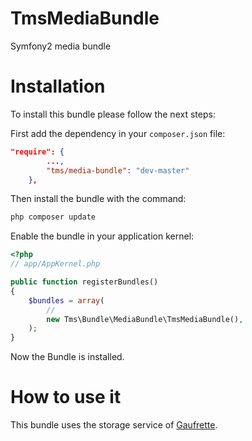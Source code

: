 TmsMediaBundle
==============

Symfony2 media bundle


Installation
============

To install this bundle please follow the next steps:

First add the dependency in your `composer.json` file:

```json
"require": {
        ...,
        "tms/media-bundle": "dev-master"
    },
```

Then install the bundle with the command:

```sh
php composer update
```

Enable the bundle in your application kernel:

```php
<?php
// app/AppKernel.php

public function registerBundles()
{
    $bundles = array(
        //
        new Tms\Bundle\MediaBundle\TmsMediaBundle(),
    );
}
```
Now the Bundle is installed.

How to use it
=============

This bundle uses the storage service of [Gaufrette](https://github.com/KnpLabs/Gaufrette.git).

